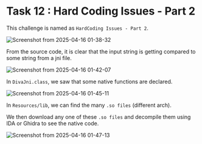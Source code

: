 # Task 12 : Hard Coding Issues - Part 2

This challenge is named as `HardCoding Issues - Part 2`.

![Screenshot from 2025-04-16 01-38-32](https://github.com/user-attachments/assets/bdaf37f1-e0a8-44c2-b0b3-aca94520cd79)

From the source code, it is clear that the input string is getting compared to some string from a jni file.

![Screenshot from 2025-04-16 01-42-07](https://github.com/user-attachments/assets/0dd1bb51-2b35-4ba6-bc32-15f3360bb783)

In `DivaJni.class`, we saw that some native functions are declared.

![Screenshot from 2025-04-16 01-45-11](https://github.com/user-attachments/assets/e0275849-83ab-4e13-bb90-b93c6be0d17d)

In `Resources/lib`, we can find the many `.so files` (different arch).

We then download any one of these `.so files` and decompile them using IDA or Ghidra to see the native code.

![Screenshot from 2025-04-16 01-47-13](https://github.com/user-attachments/assets/7c70f274-a0a6-4a6f-991b-5743760247cf)
